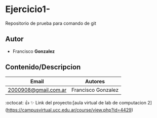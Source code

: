 # Ejercicio1-
Repositorio de prueba para comando de git
## Autor
* Francisco **Gonzalez**



## Contenido/Descripcion
| Email | Autores |
|-------|---------|
|2000908@gmail.com.ar| Francisco Gonzalez|

:octocat:
:+1:
:sparkles:
Link del proyecto:[aula virtual de lab de computacion 2] (https://campusvirtual.ucc.edu.ar/course/view.php?id=4429)
